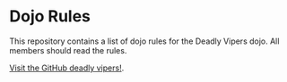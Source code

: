 Dojo Rules
==========

This repository contains a list of dojo rules for the Deadly Vipers dojo.
All members should read the rules.

[Visit the GitHub deadly vipers!](github.com/deadlyvipers).
